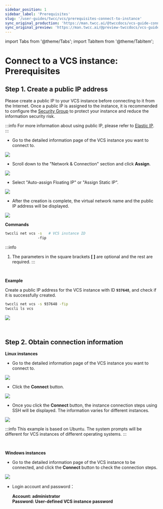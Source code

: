 ```yaml
---
sidebar_position: 1
sidebar_label: 'Prerequisites'
slug: '/user-guides/twcc/vcs/prerequisites-connect-to-instance'
sync_original_production: 'https://man.twcc.ai/@twccdocs/vcs-guide-connect-prerequisite-zh' 
sync_original_preview: 'https://man.twcc.ai/@preview-twccdocs/vcs-guide-connect-prerequisite-zh' 
---
```


import Tabs from '@theme/Tabs';
import TabItem from '@theme/TabItem';

# Connect to a VCS instance: Prerequisites


## Step 1. Create a public IP address

Please create a public IP to your VCS instance before connecting to it from the Internet. Once a public IP is assigned to the instance, it is recommended to configure the [Security Group](https://man.twcc.ai/@twccdocs/guide-vcs-sg-en) to protect your instance and reduce the information security risk.

:::info
For more information about using public IP, please refer to [<ins>Elastic IP</ins>](https://man.twcc.vip/en/docs/vcs/user-guides/networking/elastic-ip).
:::

<!-- Portal start -->

<Tabs>

<TabItem value="TWCC Portal" label="TWCC Portal">

- Go to the detailed information page of the VCS instance you want to connect to.

![](https://cos.twcc.ai/SYS-MANUAL/uploads/upload_c1d6366ecc19ce1a7ff4c4dd058f50fb.png)

- Scroll down to the "Network & Connection" section and click **Assign**.

![](https://cos.twcc.ai/SYS-MANUAL/uploads/upload_db0855da2f03889e497ea83ae4836f68.png)

- Select "Auto-assign Floating IP" or "Assign Static IP".

![](https://cos.twcc.ai/SYS-MANUAL/uploads/upload_b9bca425dbd1f4468d0bcd6c73bf11d9.png)

- After the creation is complete, the virtual network name and the public IP address will be displayed.

![](https://cos.twcc.ai/SYS-MANUAL/uploads/upload_e2b629cbf5696134f71712677c3aa138.png)


</TabItem>

<TabItem value="TWCC CLI" label="TWCC CLI">

**Commands**

```bash
twccli net vcs -s   # VCS instance ID
               -fip
```

:::info
1. The parameters in the square brackets **[ ]** are optional and the rest are required.
:::

<br/>

**Example**

Create a public IP address for the VCS instance with ID **`937648`**, and check if it is successfully created.

```bash
twccli net vcs -s 937648 -fip
twccli ls vcs
```
![](https://cos.twcc.ai/SYS-MANUAL/uploads/upload_565a7f89f09a26306182a00123a02929.png)

</TabItem>

</Tabs>

<br/>

## Step 2. Obtain connection information

<!-- Portal start -->

<Tabs>

<TabItem value="TWCC Portal" label="TWCC Portal">

**Linux instances**

* Go to the detailed information page of the VCS instance you want to connect to.

![](https://cos.twcc.ai/SYS-MANUAL/uploads/upload_c1d6366ecc19ce1a7ff4c4dd058f50fb.png)

* Click the **Connect** button.

![](https://cos.twcc.ai/SYS-MANUAL/uploads/upload_c09e3f7969882c7733e4163a5ee30182.png)

* Once you click the **Connect** button, the instance connection steps using SSH will be displayed. The information varies for different instances.

![](https://cos.twcc.ai/SYS-MANUAL/uploads/upload_d809e093216e0e503e4596e29cf9ef3c.png)


:::info
This example is based on Ubuntu. The system prompts will be different for VCS instances of different operating systems.
:::

<br/>

**Windows instances**

* Go to the detailed information page of the VCS instance to be connected, and click the **Connect** button to check the connection steps.


![](https://cos.twcc.ai/SYS-MANUAL/uploads/upload_66ee6f7ec814ec01ecded36afad044eb.png)

- Login account and password：

    **Account: administrator**<br/>
    **Password: User-defined VCS instance password**

</TabItem>

<TabItem value="TWCC CLI" label="TWCC CLI(TBD)">

<br/>

</TabItem>

</Tabs>
